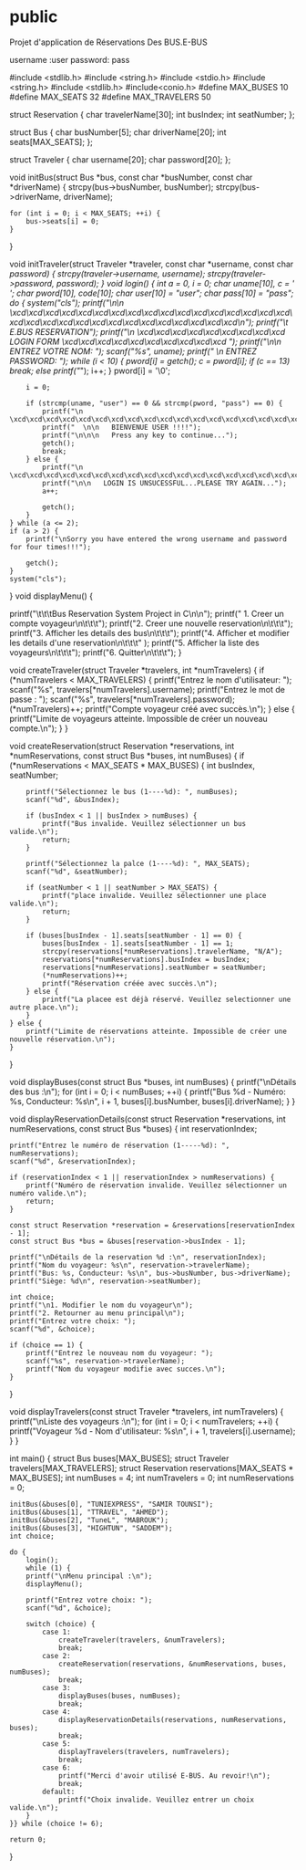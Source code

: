 # public
Projet d'application de Réservations Des BUS.E-BUS

username :user
password: pass


#include <stdlib.h>
#include <string.h>
#include <stdio.h>
#include <string.h>
#include <stdlib.h>
#include<conio.h>
#define MAX_BUSES 10
#define MAX_SEATS 32
#define MAX_TRAVELERS 50

struct Reservation {
    char travelerName[30];
    int busIndex;
    int seatNumber;
};

struct Bus {
    char busNumber[5];
    char driverName[20];
    int seats[MAX_SEATS];
};

struct Traveler {
    char username[20];
    char password[20];
};

void initBus(struct Bus *bus, const char *busNumber, const char *driverName) {
    strcpy(bus->busNumber, busNumber);
    strcpy(bus->driverName, driverName);

    for (int i = 0; i < MAX_SEATS; ++i) {
        bus->seats[i] = 0; 
    }
}

void initTraveler(struct Traveler *traveler, const char *username, const char *password) {
    strcpy(traveler->username, username);
    strcpy(traveler->password, password);
}
void login() {
    int a = 0, i = 0;
    char uname[10], c = ' ';
    char pword[10], code[10];
    char user[10] = "user";
    char pass[10] = "pass";
    do {
        system("cls");
        printf("\n\n   \xcd\xcd\xcd\xcd\xcd\xcd\xcd\xcd\xcd\xcd\xcd\xcd\xcd\xcd\xcd\xcd\xcd\xcd\xcd\xcd\xcd\xcd\xcd\xcd\xcd\xcd\xcd\xcd\xcd\xcd\xcd\n");
        printf("\t    E.BUS RESERVATION");
        printf("\n   \xcd\xcd\xcd\xcd\xcd\xcd\xcd\xcd\xcd  LOGIN FORM  \xcd\xcd\xcd\xcd\xcd\xcd\xcd\xcd\xcd\xcd  ");
        printf("\n\n   ENTREZ VOTRE NOM: ");
        scanf("%s", uname);
        printf(" \n   ENTREZ PASSWORD: ");
        while (i < 10) {
            pword[i] = getch();
            c = pword[i];
            if (c == 13)
                break;
            else
                printf("*");
            i++;
        }
        pword[i] = '\0';

        i = 0;

        if (strcmp(uname, "user") == 0 && strcmp(pword, "pass") == 0) {
            printf("\n   \xcd\xcd\xcd\xcd\xcd\xcd\xcd\xcd\xcd\xcd\xcd\xcd\xcd\xcd\xcd\xcd\xcd\xcd\xcd\xcd\xcd\xcd\xcd\xcd\xcd\xcd\xcd\xcd\xcd\xcd\xcd\xcd\xcd");
            printf("  \n\n   BIENVENUE USER !!!!");
            printf("\n\n\n   Press any key to continue...");
            getch();
            break;
        } else {
            printf("\n   \xcd\xcd\xcd\xcd\xcd\xcd\xcd\xcd\xcd\xcd\xcd\xcd\xcd\xcd\xcd\xcd\xcd\xcd\xcd\xcd\xcd\xcd\xcd\xcd\xcd\xcd\xcd\xcd\xcd\xcd\xcd\xcd\xcd");
            printf("\n\n   LOGIN IS UNSUCESSFUL...PLEASE TRY AGAIN...");
            a++;

            getch();
        }
    } while (a <= 2);
    if (a > 2) {
        printf("\nSorry you have entered the wrong username and password for four times!!!");

        getch();
    }
    system("cls");
}
void displayMenu() {
   
   
   printf("\t\t\tBus Reservation System Project in C\n\n");
    printf("                        1. Creer un compte voyageur\n\t\t\t");
    printf("2. Creer une nouvelle reservation\n\t\t\t");
    printf("3. Afficher les details des bus\n\t\t\t");
    printf("4. Afficher et modifier les details d'une reservation\n\t\t\t" );
    printf("5. Afficher la liste des voyageurs\n\t\t\t");
    printf("6. Quitter\n\t\t\t");
}

void createTraveler(struct Traveler *travelers, int *numTravelers) {
    if (*numTravelers < MAX_TRAVELERS) {
        printf("Entrez le nom d'utilisateur: ");
        scanf("%s", travelers[*numTravelers].username);
        printf("Entrez le mot de passe : ");
        scanf("%s", travelers[*numTravelers].password);
        (*numTravelers)++;
        printf("Compte voyageur créé avec succès.\n");
    } else {
        printf("Limite de voyageurs atteinte. Impossible de créer un nouveau compte.\n");
    }
}

void createReservation(struct Reservation *reservations, int *numReservations, const struct Bus *buses, int numBuses) {
    if (*numReservations < MAX_SEATS * MAX_BUSES) {
        int busIndex, seatNumber;

        printf("Sélectionnez le bus (1----%d): ", numBuses);
        scanf("%d", &busIndex);

        if (busIndex < 1 || busIndex > numBuses) {
            printf("Bus invalide. Veuillez sélectionner un bus valide.\n");
            return;
        }

        printf("Sélectionnez la palce (1----%d): ", MAX_SEATS);
        scanf("%d", &seatNumber);

        if (seatNumber < 1 || seatNumber > MAX_SEATS) {
            printf("place invalide. Veuillez sélectionner une place valide.\n");
            return;
        }

        if (buses[busIndex - 1].seats[seatNumber - 1] == 0) {
            buses[busIndex - 1].seats[seatNumber - 1] == 1; 
            strcpy(reservations[*numReservations].travelerName, "N/A"); 
            reservations[*numReservations].busIndex = busIndex;
            reservations[*numReservations].seatNumber = seatNumber;
            (*numReservations)++;
            printf("Réservation créée avec succès.\n");
        } else {
            printf("La placee est déjà réservé. Veuillez selectionner une autre place.\n");
        }
    } else {
        printf("Limite de réservations atteinte. Impossible de créer une nouvelle réservation.\n");
    }
}

void displayBuses(const struct Bus *buses, int numBuses) {
    printf("\nDétails des bus :\n");
    for (int i = 0; i < numBuses; ++i) {
        printf("Bus %d - Numéro: %s, Conducteur: %s\n", i + 1, buses[i].busNumber, buses[i].driverName);
    }
}

void displayReservationDetails(const struct Reservation *reservations, int numReservations, const struct Bus *buses) {
    int reservationIndex;

    printf("Entrez le numéro de réservation (1-----%d): ", numReservations);
    scanf("%d", &reservationIndex);

    if (reservationIndex < 1 || reservationIndex > numReservations) {
        printf("Numéro de réservation invalide. Veuillez sélectionner un numéro valide.\n");
        return;
    }

    const struct Reservation *reservation = &reservations[reservationIndex - 1];
    const struct Bus *bus = &buses[reservation->busIndex - 1];

    printf("\nDétails de la reservation %d :\n", reservationIndex);
    printf("Nom du voyageur: %s\n", reservation->travelerName);
    printf("Bus: %s, Conducteur: %s\n", bus->busNumber, bus->driverName);
    printf("Siège: %d\n", reservation->seatNumber);

    int choice;
    printf("\n1. Modifier le nom du voyageur\n");
    printf("2. Retourner au menu principal\n");
    printf("Entrez votre choix: ");
    scanf("%d", &choice);

    if (choice == 1) {
        printf("Entrez le nouveau nom du voyageur: ");
        scanf("%s", reservation->travelerName);
        printf("Nom du voyageur modifie avec succes.\n");
    }
}

void displayTravelers(const struct Traveler *travelers, int numTravelers) {
    printf("\nListe des voyageurs :\n");
    for (int i = 0; i < numTravelers; ++i) {
        printf("Voyageur %d - Nom d'utilisateur: %s\n", i + 1, travelers[i].username);
    }
}

int main() {
    struct Bus buses[MAX_BUSES];
    struct Traveler travelers[MAX_TRAVELERS];
    struct Reservation reservations[MAX_SEATS * MAX_BUSES];
    int numBuses = 4; 
    int numTravelers = 0;
    int numReservations = 0;

   
    initBus(&buses[0], "TUNIEXPRESS", "SAMIR TOUNSI");
    initBus(&buses[1], "TTRAVEL", "AHMED");
    initBus(&buses[2], "TuneL", "MABROUK");
    initBus(&buses[3], "HIGHTUN", "SADDEM");
	int choice;

    do { 
	    login();
	    while (1) {
        printf("\nMenu principal :\n");
        displayMenu();

        printf("Entrez votre choix: ");
        scanf("%d", &choice);

        switch (choice) {
            case 1:
                createTraveler(travelers, &numTravelers);
                break;
            case 2:
                createReservation(reservations, &numReservations, buses, numBuses);
                break;
            case 3:
                displayBuses(buses, numBuses);
                break;
            case 4:
                displayReservationDetails(reservations, numReservations, buses);
                break;
            case 5:
                displayTravelers(travelers, numTravelers);
                break;
            case 6:
                printf("Merci d'avoir utilisé E-BUS. Au revoir!\n");
                break;
            default:
                printf("Choix invalide. Veuillez entrer un choix valide.\n");
        }
    }} while (choice != 6);

    return 0;
}



